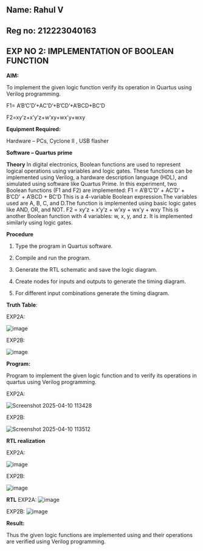 ## Name: Rahul V
## Reg no: 212223040163
## EXP NO 2: IMPLEMENTATION OF BOOLEAN FUNCTION

**AIM:**

To implement the given logic function verify its operation in Quartus using Verilog programming.

F1= A’B’C’D’+AC’D’+B’CD’+A’BCD+BC’D 

F2=xy’z+x’y’z+w’xy+wx’y+wxy

**Equipment Required:**

Hardware – PCs, Cyclone II , USB flasher

**Software – Quartus prime**

**Theory**
In digital electronics, Boolean functions are used to represent logical operations using variables and logic gates. These functions can be implemented using Verilog, a hardware description language (HDL), and simulated using software like Quartus Prime.
In this experiment, two Boolean functions (F1 and F2) are implemented:
F1 = A’B’C’D’ + AC’D’ + B’CD’ + A’BCD + BC’D
This is a 4-variable Boolean expression.The variables used are A, B, C, and D.The function is implemented using basic logic gates like AND, OR, and NOT.
F2 = xy’z + x’y’z + w’xy + wx’y + wxy
This is another Boolean function with 4 variables: w, x, y, and z.
It is implemented similarly using logic gates.



**Procedure**

1.	Type the program in Quartus software.

2.	Compile and run the program.

3.	Generate the RTL schematic and save the logic diagram.

4.	Create nodes for inputs and outputs to generate the timing diagram.

5.	For different input combinations generate the timing diagram.


**Truth Table**:


EXP2A:

![image](https://github.com/user-attachments/assets/1f4519bf-223a-4a93-8cce-886202995e8c)

EXP2B:

![image](https://github.com/user-attachments/assets/97069a12-5b31-458e-baca-e3eddf907dfd)




**Program:**

Program to implement the given logic function and to verify its operations in quartus using Verilog programming. 

EXP2A:

![Screenshot 2025-04-10 113428](https://github.com/user-attachments/assets/cefc0436-3cba-4ae7-9136-f875289465c5)



EXP2B:

![Screenshot 2025-04-10 113512](https://github.com/user-attachments/assets/0010b2ec-4477-491b-a633-fb4261d652fe)



**RTL realization**

EXP2A:

![image](https://github.com/user-attachments/assets/c37d9714-6e7e-472e-b210-7f6eb6895acd)


EXP2B:

![image](https://github.com/user-attachments/assets/e48eeb01-94dd-438f-8ee9-a4e2e9020d40)


**RTL**
EXP2A:
![image](https://github.com/user-attachments/assets/e307313f-38dc-458a-bcac-6e80d6807cd1)

EXP2B:
![image](https://github.com/user-attachments/assets/bc8c7789-711e-49c1-a1f2-b5024b2207e1)




**Result:**

Thus the given logic functions are implemented using and their operations are verified using Verilog programming.

